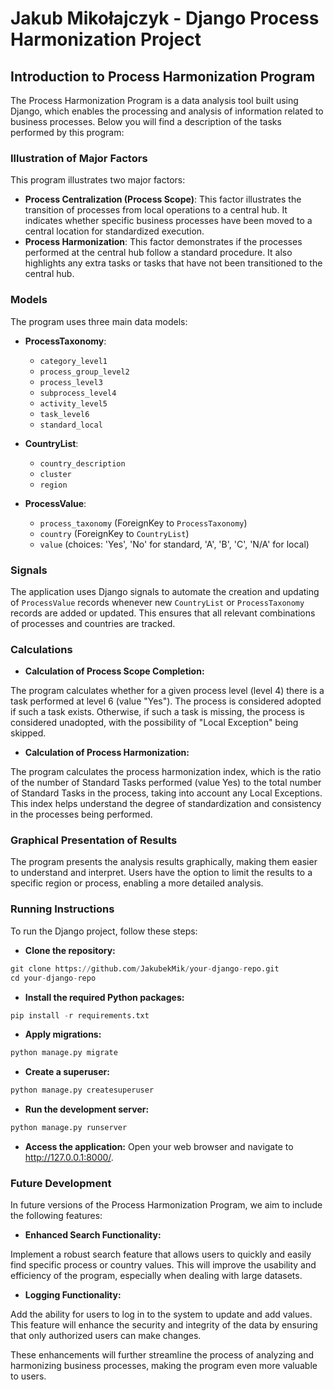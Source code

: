 # Jakub Mikołajczyk - Django Process Harmonization Project

## Introduction to Process Harmonization Program

The Process Harmonization Program is a data analysis tool built using Django, which enables the processing and analysis of information related to business processes. Below you will find a description of the tasks performed by this program:

### Illustration of Major Factors

This program illustrates two major factors:

- **Process Centralization (Process Scope)**: This factor illustrates the transition of processes from local operations to a central hub. It indicates whether specific business processes have been moved to a central location for standardized execution.
- **Process Harmonization**: This factor demonstrates if the processes performed at the central hub follow a standard procedure. It also highlights any extra tasks or tasks that have not been transitioned to the central hub.

### Models

The program uses three main data models:

- **ProcessTaxonomy**:
  - `category_level1`
  - `process_group_level2`
  - `process_level3`
  - `subprocess_level4`
  - `activity_level5`
  - `task_level6`
  - `standard_local`

- **CountryList**:
  - `country_description`
  - `cluster`
  - `region`

- **ProcessValue**:
  - `process_taxonomy` (ForeignKey to `ProcessTaxonomy`)
  - `country` (ForeignKey to `CountryList`)
  - `value` (choices: 'Yes', 'No' for standard, 'A', 'B', 'C', 'N/A' for local)

### Signals

The application uses Django signals to automate the creation and updating of `ProcessValue` records whenever new `CountryList` or `ProcessTaxonomy` records are added or updated. This ensures that all relevant combinations of processes and countries are tracked.

### Calculations

- **Calculation of Process Scope Completion:**

The program calculates whether for a given process level (level 4) there is a task performed at level 6 (value "Yes"). The process is considered adopted if such a task exists. Otherwise, if such a task is missing, the process is considered unadopted, with the possibility of "Local Exception" being skipped.

- **Calculation of Process Harmonization:**

The program calculates the process harmonization index, which is the ratio of the number of Standard Tasks performed (value Yes) to the total number of Standard Tasks in the process, taking into account any Local Exceptions. This index helps understand the degree of standardization and consistency in the processes being performed.

### Graphical Presentation of Results

The program presents the analysis results graphically, making them easier to understand and interpret. Users have the option to limit the results to a specific region or process, enabling a more detailed analysis.

### Running Instructions

To run the Django project, follow these steps:

- **Clone the repository:**

```python
git clone https://github.com/JakubekMik/your-django-repo.git
cd your-django-repo
```

- **Install the required Python packages:**

```python
pip install -r requirements.txt
```
- **Apply migrations:**

```python
python manage.py migrate
```
- **Create a superuser:**

```python
python manage.py createsuperuser
```
- **Run the development server:**

```python
python manage.py runserver
```

- **Access the application:**
Open your web browser and navigate to http://127.0.0.1:8000/.

### Future Development

In future versions of the Process Harmonization Program, we aim to include the following features:

- **Enhanced Search Functionality:** 

Implement a robust search feature that allows users to quickly and easily find specific process or country values. This will improve the usability and efficiency of the program, especially when dealing with large datasets.

- **Logging Functionality:** 

Add the ability for users to log in to the system to update and add values. This feature will enhance the security and integrity of the data by ensuring that only authorized users can make changes.

These enhancements will further streamline the process of analyzing and harmonizing business processes, making the program even more valuable to users.